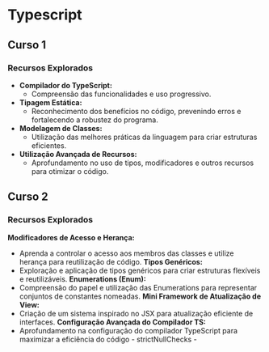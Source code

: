 # Typescript

## Curso 1

### Recursos Explorados
- **Compilador do TypeScript:**
  - Compreensão das funcionalidades e uso progressivo.
- **Tipagem Estática:**
  - Reconhecimento dos benefícios no código, prevenindo erros e fortalecendo a robustez do programa.
- **Modelagem de Classes:**
  - Utilização das melhores práticas da linguagem para criar estruturas eficientes.
- **Utilização Avançada de Recursos:**
  - Aprofundamento no uso de tipos, modificadores e outros recursos para otimizar o código.


## Curso 2

### Recursos Explorados

**Modificadores de Acesso e Herança:**
 - Aprenda a controlar o acesso aos membros das classes e utilize herança para reutilização de código.
**Tipos Genéricos:**
 - Exploração e aplicação de tipos genéricos para criar estruturas flexíveis e reutilizáveis.
**Enumerations (Enum):**
 - Compreensão do papel e utilização das Enumerations para representar conjuntos de constantes nomeadas.
**Mini Framework de Atualização de View:**
 - Criação de um sistema inspirado no JSX para atualização eficiente de interfaces.
**Configuração Avançada do Compilador TS:**
 - Aprofundamento na configuração do compilador TypeScript para maximizar a eficiência do código  - strictNullChecks -